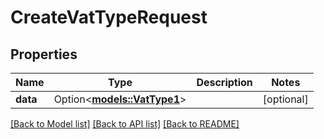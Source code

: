 # CreateVatTypeRequest

## Properties

Name | Type | Description | Notes
------------ | ------------- | ------------- | -------------
**data** | Option<[**models::VatType1**](VatType_1.md)> |  | [optional]

[[Back to Model list]](../README.md#documentation-for-models) [[Back to API list]](../README.md#documentation-for-api-endpoints) [[Back to README]](../README.md)


